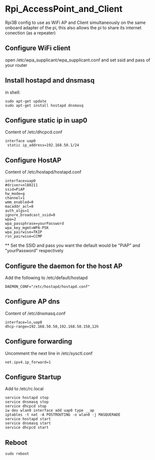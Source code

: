 # Rpi_AccessPoint_and_Client
Rpi3B config to use as WiFi AP and Client simultaneously on the same onboard adapter of the pi, this also allows the pi to share its internet conection (as a repeater) 

## Configure WiFi client
open /etc/wpa_supplicant/wpa_supplicant.conf and set ssid and pass of your router

## Install hostapd and dnsmasq
in shell: 
```
sudo apt-get update
sudo apt-get install hostapd dnsmasq
```

## Configure static ip in uap0 
Content of /etc/dhcpcd.conf
```
interface uap0
 static ip_address=192.168.50.1/24
```

## Configure HostAP

Content of /etc/hostapd/hostapd.conf

```
interface=uap0
#driver=nl80211
ssid=PiAP
hw_mode=g
channel=1
wmm_enabled=0
macaddr_acl=0
auth_algs=1
ignore_broadcast_ssid=0
wpa=2
wpa_passphrase=yourPassword
wpa_key_mgmt=WPA-PSK
wpa_pairwise=TKIP
rsn_pairwise=CCMP
```


** Set the SSID and pass you want the default would be "PiAP" and "yourPassword" respectively

## Configure the daemon for the host AP
Add the following to /etc/default/hostapd

`DAEMON_CONF="/etc/hostapd/hostapd.conf"`

## Configure AP dns
Content of /etc/dnsmasq.conf
```
interface=lo,uap0
dhcp-range=192.168.50.50,192.168.50.150,12h 
```

## Configure forwarding
Uncomment the next line in /etc/sysctl.conf

`net.ipv4.ip_forward=1`

## Configure Startup
Add to /etc/rc.local 
```
service hostapd stop
service dnsmasq stop
service dhcpcd stop
iw dev wlan0 interface add uap0 type __ap
iptables -t nat -A POSTROUTING -o wlan0 -j MASQUERADE
service hostapd start
service dnsmasq start
service dhcpcd start
```

## Reboot
`sudo reboot`
